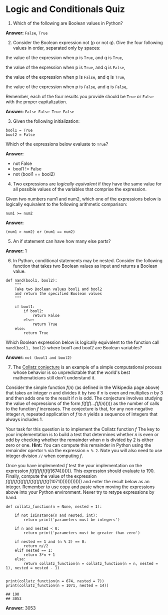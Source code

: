 # Logic and Conditionals Quiz

1. Which of the following are Boolean values in Python?

**Answer:** `False`, `True`

2. Consider the Boolean expression not (p or not q). Give the four following values in order, separated only by spaces:

the value of the expression when p is `True`, and q is `True`,

the value of the expression when p is `True`, and q is `False`,

the value of the expression when p is `False`, and q is `True`,

the value of the expression when p is `False`, and q is `False`,

Remember, each of the four results you provide should be `True` or `False` with the proper capitalization.

**Answer:** `False False True False`

3. Given the following initialization:

```{python}
bool1 = True
bool2 = False
```

Which of the expressions below evaluate to `True`?

**Answer:**

- not False
- bool1 != False
- not (bool1 == bool2)

4. Two expressions are *logically equivalent* if they have the same value for all possible values of the variables that comprise the expression.

Given two numbers num1 and num2, which one of the expressions below is logically equivalent to the following arithmetic comparison:

```{python}
num1 >= num2
```

**Answer:**

```{python}
(num1 > num2) or (num1 == num2)
```

5. An if statement can have how many else parts?

**Answer:** 1

6. In Python, conditional statements may be nested.  Consider the following function that takes two Boolean values as input and returns a Boolean value.

```{python}
def nand(bool1, bool2):
    """
    Take two Boolean values bool1 and bool2
    and return the specified Boolean values
    """
    
    if bool1:
        if bool2:
            return False
        else:
            return True
    else:
        return True
```

Which Boolean expression below is logically equivalent to the function call `nand(bool1, bool2)` where bool1 and bool2 are Boolean variables?

**Answer:** `not (bool1 and bool2)`

7. The [Collatz conjecture](https://en.wikipedia.org/wiki/Collatz_conjecture#Statement_of_the_problem) is an example of a simple computational process whose behavior is so unpredictable that the world's best mathematicians still don't understand it.

Consider the simple function $f\left ( n \right )$ (as defined in the Wikipedia page above) that takes an integer *n* and divides it by two if *n* is even and multiplies *n* by 3 and then adds one to the result if *n* is odd. The conjecture involves studying the value of expressions of the form $f\left ( f\left ( f\left ( ...f\left ( f\left ( n \right ) \right ) \right ) \right ) \right )$ as the number of calls to the function *f* increases.  The conjecture is that, for any non-negative integer *n*, repeated application of *f* to *n* yields a sequence of integers that always includes 1.

Your task for this question is to implement the Collatz function *f* The key to your implementation is to build  a test that determines whether *n* is even or odd by checking whether the remainder when *n* is divided by 2 is either zero or one. **Hint:** You can compute this remainder in Python using the remainder opertor `%` via the expression `n % 2`. Note you will also need to use integer division `//` when computing *f*.

Once you have implemented *f* test the your implementation on the expression $f\left ( f\left ( f\left ( f\left ( f\left ( f\left ( f\left ( 674 \right ) \right ) \right ) \right ) \right ) \right ) \right )$. This expression should evaluate to 190.  Finally, compute the value of the expression $f\left ( f\left ( f\left ( f\left ( f\left ( f\left ( f\left ( f\left ( f\left ( f\left ( f\left ( f\left ( f\left ( f\left ( 1071 \right ) \right ) \right ) \right ) \right ) \right ) \right ) \right ) \right ) \right ) \right ) \right ) \right ) \right )$ and enter the result below as an integer.  Remember to use copy and paste when moving the expressions above into your Python environment. Never try to retype expressions by hand.

```{python}
def collatz_function(n = None, nested = 1):
    
    if not isinstance(n and nested, int):
        return print('parameters must be integers') 
    
    if n and nested < 0:
        return print('parameters must be greater than zero')
    
    if nested == 1 and (n % 2) == 0:
        return n//2
    elif nested == 1:
        return 3*n + 1
    else:
        return collatz_function(n = collatz_function(n = n, nested = 1), nested = nested - 1)

    
print(collatz_function(n = 674, nested = 7))
print(collatz_function(n = 1071, nested = 14))
```

    ## 190
    ## 3053

**Answer:** 3053